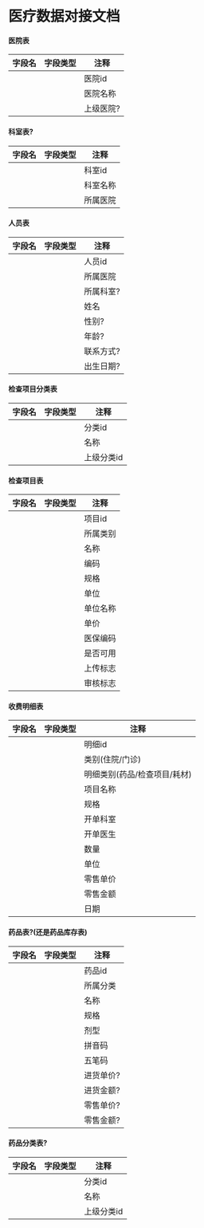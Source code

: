 # 医疗数据对接文档

#### 医院表

| 字段名 | 字段类型 | 注释 |
| --- | --- | --- |
| | | 医院id |
| | | 医院名称 |
| | | 上级医院? |

#### 科室表?

| 字段名 | 字段类型 | 注释 |
| --- | --- | --- |
| | | 科室id |
| | | 科室名称 |
| | | 所属医院 |

#### 人员表

| 字段名 | 字段类型 | 注释 |
| --- | --- | --- |
| | | 人员id |
| | | 所属医院 |
| | | 所属科室? |
| | | 姓名 |
| | | 性别? |
| | | 年龄? |
| | | 联系方式? |
| | | 出生日期? |

#### 检查项目分类表

| 字段名 | 字段类型 | 注释 |
| --- | --- | --- |
| | | 分类id |
| | | 名称 |
| | | 上级分类id |

#### 检查项目表

| 字段名 | 字段类型 | 注释 |
| --- | --- | --- |
| | | 项目id |
| | | 所属类别 |
| | | 名称 |
| | | 编码 |
| | | 规格 |
| | | 单位 |
| | | 单位名称 |
| | | 单价 |
| | | 医保编码 |
| | | 是否可用 |
| | | 上传标志 |
| | | 审核标志 |

#### 收费明细表

| 字段名 | 字段类型 | 注释 |
| --- | --- | --- |
| | | 明细id |
| | | 类别(住院/门诊) |
| | | 明细类别(药品/检查项目/耗材) |
| | | 项目名称 |
| | | 规格 |
| | | 开单科室 |
| | | 开单医生 |
| | | 数量 |
| | | 单位 |
| | | 零售单价 |
| | | 零售金额 |
| | | 日期 |

#### 药品表?(还是药品库存表)

| 字段名 | 字段类型 | 注释 |
| --- | --- | --- |
| | | 药品id |
| | | 所属分类 |
| | | 名称 |
| | | 规格 |
| | | 剂型 |
| | | 拼音码 |
| | | 五笔码 |
| | | 进货单价? |
| | | 进货金额? |
| | | 零售单价? |
| | | 零售金额? |

#### 药品分类表?

| 字段名 | 字段类型 | 注释 |
| --- | --- | --- |
| | | 分类id |
| | | 名称 |
| | | 上级分类id |
